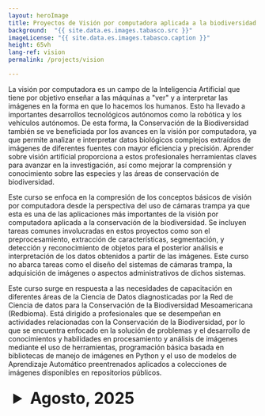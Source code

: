 ```yaml
---
layout: heroImage
title: Proyectos de Visión por computadora aplicada a la biodiversidad
background:  "{{ site.data.es.images.tabasco.src }}"
imageLicense: "{{ site.data.es.images.tabasco.caption }}"
height: 65vh
lang-ref: vision
permalink: /projects/vision

---
```

<style>
  /* Estilo para el resumen (header)*/
  details summary {
    font-size: xx-large;
    color: '#f0f0f0'; 
    padding: 10px; 
    border-radius: 5px; 
    cursor: pointer; /* Cambia el cursor cuando pasa sobre el resumen */
  }


  details[open] summary {
    background-color: "#f0f0f0";
  }


  table {
    width: 100%;
    border-collapse: collapse;
    margin-top: 10px;
  }

  table th {
    background-color: #f2f2f2; 
  }

</style>


<link rel="stylesheet" href="https://fonts.googleapis.com/css2?family=Material+Symbols+Outlined:opsz,wght,FILL,GRAD@20..48,100..700,0..1,-50..200&icon_names=visibility" />

<p style="text-align: justify;">
<p>La visión por computadora es un campo de la Inteligencia Artificial que tiene por objetivo enseñar a las máquinas a "ver" y a interpretar las imágenes en la forma en que lo hacemos los humanos. Esto ha llevado a importantes desarrollos tecnológicos autónomos como la robótica y los vehículos autónomos. De esta forma, la Conservación de la Biodiversidad también se ve beneficiada por los avances en la visión por computadora, ya que permite analizar e interpretar datos biológicos complejos extraídos de imágenes de diferentes fuentes con mayor eficiencia y precisión. Aprender sobre visión artificial proporciona a estos profesionales herramientas claves para avanzar en la investigación, así como mejorar la comprensión y conocimiento sobre las especies y las áreas de conservación de biodiversidad.</p>
<p>Este curso se enfoca en la compresión de los conceptos básicos de visión por computadora desde la perspectiva del uso de cámaras trampa ya que esta es una de las aplicaciones más importantes de la visión por computadora aplicada a la conservación de la biodiversidad. Se incluyen tareas comunes involucradas en estos proyectos como son el preprocesamiento, extracción de características, segmentación, y detección y reconocimiento de objetos para el posterior análisis e interpretación de los datos obtenidos a partir de las imágenes. Este curso no abarca tareas como el diseño del sistemas de cámaras trampa, la adquisición de imágenes o aspectos administrativos de dichos sistemas.</p>
<p>Este curso surge en respuesta a las necesidades de capacitación en diferentes áreas de la Ciencia de Datos diagnosticadas por la Red de Ciencia de datos para la Conservación de la Biodiversidad Mesoamericana (Redbioma). Está dirigido a profesionales que se desempeñan en actividades relacionadas con la Conservación de la Biodiversidad, por lo que se encuentra enfocado en la solución de problemas y el desarrollo de conocimientos y habilidades en procesamiento y análisis de imágenes mediante el uso de herramientas, programación básica basada en bibliotecas de manejo de imágenes en Python y el uso de modelos de Aprendizaje Automático preentrenados aplicados a colecciones de imágenes disponibles en repositorios públicos.</p>

<details style="margin-bottom: 2rem;">
  <summary><strong>Agosto, 2025</strong></summary>
  <table>
    <thead>
      <tr>
        <th>Nombre del proyecto</th>
        <th>Integrantes</th>
        <th>Ver</th>
      </tr>
    </thead>
    <tbody>
      {% for project in site.data.es.projects.vision-program-08-25 %}
      <tr>
        <td>{{ project.name }}</td>
        <td>{{ project.students }}</td>
        <td><a href="{{ project.link }}" class="material-symbols-outlined">visibility</a></td>
      </tr>
      {% endfor %}
    </tbody>
  </table>
</details>

